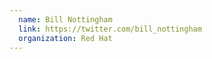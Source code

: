 ```yaml
---
  name: Bill Nottingham
  link: https://twitter.com/bill_nottingham
  organization: Red Hat
---
```

